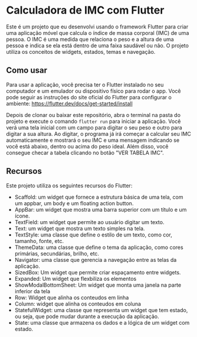 # Calculadora de IMC com Flutter

Este é um projeto que eu desenvolvi usando o framework Flutter para criar uma aplicação móvel que calcula o índice de massa corporal (IMC) de uma pessoa. O IMC é uma medida que relaciona o peso e a altura de uma pessoa e indica se ela está dentro de uma faixa saudável ou não. O projeto utiliza os conceitos de widgets, estados, temas e navegação.

## Como usar

Para usar a aplicação, você precisa ter o Flutter instalado no seu computador e um emulador ou dispositivo físico para rodar o app. Você pode seguir as instruções do site oficial do Flutter para configurar o ambiente: https://flutter.dev/docs/get-started/install

Depois de clonar ou baixar este repositório, abra o terminal na pasta do projeto e execute o comando `flutter run` para iniciar a aplicação. Você verá uma tela inicial com um campo para digitar o seu peso e outro para digitar a sua altura. Ao digitar, o programa já irá começar a calcular seu IMC automaticamente e mostrará o seu IMC e uma mensagem indicando se você está abaixo, dentro ou acima do peso ideal. Além disso, você consegue checar a tabela clicando no botão "VER TABELA IMC".

## Recursos

Este projeto utiliza os seguintes recursos do Flutter:

- Scaffold: um widget que fornece a estrutura básica de uma tela, com um appbar, um body e um floating action button.
- AppBar: um widget que mostra uma barra superior com um título e um ícone.
- TextField: um widget que permite ao usuário digitar um texto.
- Text: um widget que mostra um texto simples na tela.
- TextStyle: uma classe que define o estilo de um texto, como cor, tamanho, fonte, etc.
- ThemeData: uma classe que define o tema da aplicação, como cores primárias, secundárias, brilho, etc.
- Navigator: uma classe que gerencia a navegação entre as telas da aplicação.
- SizedBox: Um widget que permite criar espaçamento entre widgets.
- Expanded: Um widget que flexbiliza os elementos
- ShowModalBottomSheet: Um widget que monta uma janela na parte inferior da tela
- Row: Widget que alinha os conteudos em linha
- Column: widget que alinha os conteudos em coluna
- StatefulWidget: uma classe que representa um widget que tem estado, ou seja, que pode mudar durante a execução da aplicação.
- State: uma classe que armazena os dados e a lógica de um widget com estado.

